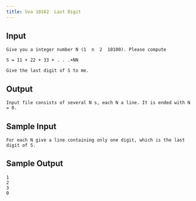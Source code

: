 ```yaml
---
title: Uva 10162  Last Digit
---
```



## Input

```
Give you a integer number N (1  n  2  10100). Please compute

S = 11 + 22 + 33 + . . .+NN

Give the last digit of S to me.
```

## Output

```
Input file consists of several N s, each N a line. It is ended with N = 0.

```

## Sample Input

```
For each N give a line containing only one digit, which is the last digit of S.

```

## Sample Output

```
1
2
3
0

```
